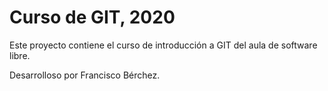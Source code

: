 # Curso de GIT, 2020

Este proyecto contiene el curso de introducción a GIT del aula de software libre.

Desarrolloso por Francisco Bérchez.
